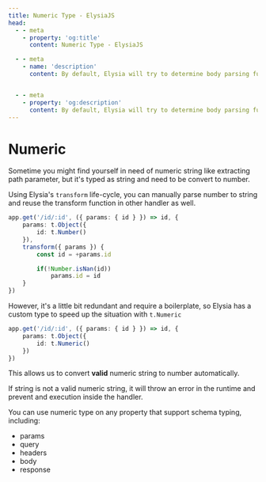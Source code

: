 ```yaml
---
title: Numeric Type - ElysiaJS
head:
  - - meta
    - property: 'og:title'
      content: Numeric Type - ElysiaJS

  - - meta
    - name: 'description'
      content: By default, Elysia will try to determine body parsing function ahead of time and pick the most suitable function to speed up the process. This allows Elysia to optimize body parser ahead of time, and reduce overhead in compile time but you can explicitly control Elysia to use a certain function.


  - - meta
    - property: 'og:description'
      content: By default, Elysia will try to determine body parsing function ahead of time and pick the most suitable function to speed up the process. This allows Elysia to optimize body parser ahead of time, and reduce overhead in compile time but you can explicitly control Elysia to use a certain function.
---
```


# Numeric

Sometime you might find yourself in need of numeric string like extracting path parameter, but it's typed as string and need to be convert to number.

Using Elysia's `transform` life-cycle, you can manually parse number to string and reuse the transform function in other handler as well.

```ts
app.get('/id/:id', ({ params: { id } }) => id, {
    params: t.Object({
        id: t.Number()
    }),
    transform({ params }) {
        const id = +params.id

        if(!Number.isNan(id))
            params.id = id
    }
})
```

However, it's a little bit redundant and require a boilerplate, so Elysia has a custom type to speed up the situation with `t.Numeric`

```ts
app.get('/id/:id', ({ params: { id } }) => id, {
    params: t.Object({
        id: t.Numeric()
    })
})
```

This allows us to convert **valid** numeric string to number automatically.

If string is not a valid numeric string, it will throw an error in the runtime and prevent and execution inside the handler.

You can use numeric type on any property that support schema typing, including:
- params
- query
- headers
- body
- response
